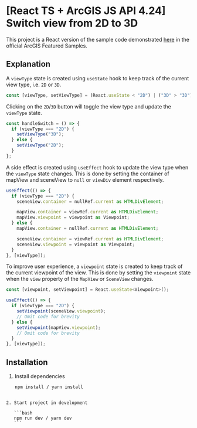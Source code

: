 # [React TS + ArcGIS JS API 4.24] Switch view from 2D to 3D

This project is a React version of the sample code demonstrated [here](https://developers.arcgis.com/javascript/latest/sample-code/views-switch-2d-3d/) in the official ArcGIS Featured Samples.

## Explanation

A `viewType` state is created using `useState` hook to keep track of the current view type, i.e. `2D` or `3D`.

```js
const [viewType, setViewType] = (React.useState < "2D") | ("3D" > "3D");
```

Clicking on the `2D`/`3D` button will toggle the view type and update the `viewType` state.

```js
const handleSwitch = () => {
  if (viewType === "2D") {
    setViewType("3D");
  } else {
    setViewType("2D");
  }
};
```

A side effect is created using `useEffect` hook to update the view type when the `viewType` state changes. This is done by setting the container of mapView and sceneView to `null` or `viewDiv` element respectively.

```js
useEffect(() => {
  if (viewType === "2D") {
    sceneView.container = nullRef.current as HTMLDivElement;

    mapView.container = viewRef.current as HTMLDivElement;
    mapView.viewpoint = viewpoint as Viewpoint;
  } else {
    mapView.container = nullRef.current as HTMLDivElement;

    sceneView.container = viewRef.current as HTMLDivElement;
    sceneView.viewpoint = viewpoint as Viewpoint;
  }
}, [viewType]);
```

To improve user experience, a `viewpoint` state is created to keep track of the current viewpoint of the view. This is done by setting the `viewpoint` state when the `view` property of the `MapView` or `SceneView` changes.

```js
const [viewpoint, setViewpoint] = React.useState<Viewpoint>();

useEffect(() => {
  if (viewType === "2D") {
    setViewpoint(sceneView.viewpoint);
    // Omit code for brevity
  } else {
    setViewpoint(mapView.viewpoint);
    // Omit code for brevity
  }
}, [viewType]);
```

## Installation

1. Install dependencies

   ```bash
   npm install / yarn install
   ```

````

2. Start project in development

   ```bash
   npm run dev / yarn dev
   ```
````
